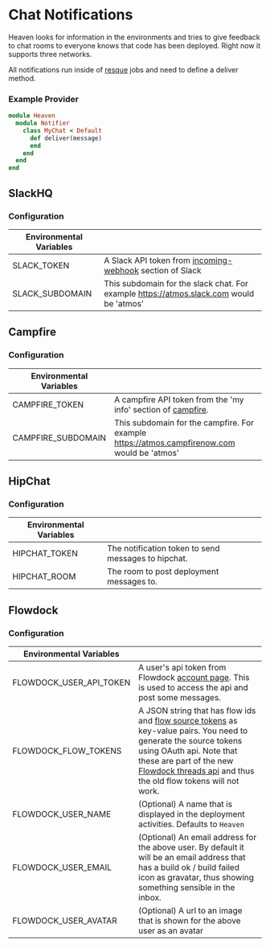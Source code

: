# Chat Notifications

Heaven looks for information in the environments and tries to give feedback to chat rooms to everyone knows that code has been deployed. Right now it supports three networks.

All notifications run inside of [resque][3] jobs and need to define a deliver method.

### Example Provider

```ruby
module Heaven
  module Notifier
    class MyChat < Default
      def deliver(message)
      end
    end
  end
end
```

## SlackHQ

### Configuration

| Environmental Variables |                                                 |
|-------------------------|-------------------------------------------------|
| SLACK_TOKEN             | A Slack API token from [incoming-webhook][21] section of Slack|
| SLACK_SUBDOMAIN         | This subdomain for the slack chat. For example https://atmos.slack.com would be 'atmos'|

## Campfire

### Configuration

| Environmental Variables |                                                 |
|-------------------------|-------------------------------------------------|
| CAMPFIRE_TOKEN          | A campfire API token from the 'my info' section of [campfire][7].                               |
| CAMPFIRE_SUBDOMAIN      | This subdomain for the campfire. For example https://atmos.campfirenow.com would be 'atmos'  |

## HipChat

### Configuration

| Environmental Variables |                                                 |
|-------------------------|-------------------------------------------------|
| HIPCHAT_TOKEN           | The notification token to send messages to hipchat. |
| HIPCHAT_ROOM            | The room to post deployment messages to.        |

## Flowdock

### Configuration

| Environmental Variables |                                                 |
|-------------------------|-------------------------------------------------|
| FLOWDOCK_USER_API_TOKEN | A user's api token from Flowdock [account page][22]. This is used to access the api and post some messages. |
| FLOWDOCK_FLOW_TOKENS | A JSON string that has flow ids and [flow source tokens][23] as key-value pairs. You need to generate the source tokens using OAuth api. Note that these are part of the new [Flowdock threads api][24] and thus the old flow tokens will not work. |
| FLOWDOCK_USER_NAME | (Optional) A name that is displayed in the deployment activities. Defaults to `Heaven` |
| FLOWDOCK_USER_EMAIL | (Optional) An email address for the above user. By default it will be an email address that has a build ok / build failed icon as gravatar, thus showing something sensible in the inbox. |
| FLOWDOCK_USER_AVATAR | (Optional) A url to an image that is shown for the above user as an avatar |

[1]: http://developer.github.com/v3/repos/deployments/
[2]: https://github.com/blog/1778-webhooks-level-up
[3]: https://github.com/resque/resque
[4]: https://gist.github.com/
[5]: https://developer.github.com/v3/repos/deployments/#create-a-deployment
[6]: https://developer.github.com/v3/repos/deployments/#create-a-deployment-status
[7]: https://campfirenow.com/
[8]: https://www.hipchat.com/
[9]: https://slack.com/
[10]: http://www.fabfile.org/
[11]: http://www.getchef.com/
[12]: http://puppetlabs.com/
[13]: https://devcenter.heroku.com/articles/build-and-release-using-the-api
[14]: https://developer.github.com/v3/repos/contents/#get-archive-link
[15]: http://capistranorb.com/
[16]: https://github.com/settings/applications
[17]: https://devcenter.heroku.com/articles/oauth#direct-authorization
[18]: https://www.phusionpassenger.com/
[19]: https://devcenter.heroku.com/articles/releases
[20]: https://github.com/atmos/hubot-deploy
[21]: https://my.slack.com/services/new/incoming-webhook
[22]: https://www.flowdock.com/account/tokens
[23]: https://gist.github.com/Mumakil/1d184a3f06bcd087c5e2
[24]: https://www.flowdock.com/api/how-to-integrate
